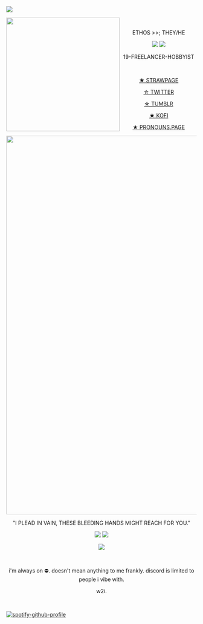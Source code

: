 <img src="https://64.media.tumblr.com/eace360b64ffa6e60edf7d5fafa0cdeb/71159867369eaad2-97/s1280x1920/aae97747590c36298b1b8afc8b612ab37b928a15.gifv"/>

<img src="https://media.tenor.com/vAlLYnNjhHEAAAAj/hatred-block-tales.gif" 
 width="300"
 align="left"/>
<br>
<div align="center">
 <p>ETHOS >>; THEY/HE</p>
<img src="https://images-wixmp-ed30a86b8c4ca887773594c2.wixmp.com/f/0b1cb6ed-b614-4d6f-a792-6e2d2db50e49/df12p9v-d7cc9fda-049e-412f-9b7b-fc739d446f55.png?token=eyJ0eXAiOiJKV1QiLCJhbGciOiJIUzI1NiJ9.eyJzdWIiOiJ1cm46YXBwOjdlMGQxODg5ODIyNjQzNzNhNWYwZDQxNWVhMGQyNmUwIiwiaXNzIjoidXJuOmFwcDo3ZTBkMTg4OTgyMjY0MzczYTVmMGQ0MTVlYTBkMjZlMCIsIm9iaiI6W1t7InBhdGgiOiJcL2ZcLzBiMWNiNmVkLWI2MTQtNGQ2Zi1hNzkyLTZlMmQyZGI1MGU0OVwvZGYxMnA5di1kN2NjOWZkYS0wNDllLTQxMmYtOWI3Yi1mYzczOWQ0NDZmNTUucG5nIn1dXSwiYXVkIjpbInVybjpzZXJ2aWNlOmZpbGUuZG93bmxvYWQiXX0.jjk1KZ_VDPqH0HGz36jC8yAYcQJMjPZPxtBuFN7d89s"/> <img src="https://images-wixmp-ed30a86b8c4ca887773594c2.wixmp.com/f/0b1cb6ed-b614-4d6f-a792-6e2d2db50e49/df7jy0b-9be90b71-dd3a-4fc7-b04f-7aeed91c46c4.png?token=eyJ0eXAiOiJKV1QiLCJhbGciOiJIUzI1NiJ9.eyJzdWIiOiJ1cm46YXBwOjdlMGQxODg5ODIyNjQzNzNhNWYwZDQxNWVhMGQyNmUwIiwiaXNzIjoidXJuOmFwcDo3ZTBkMTg4OTgyMjY0MzczYTVmMGQ0MTVlYTBkMjZlMCIsIm9iaiI6W1t7InBhdGgiOiJcL2ZcLzBiMWNiNmVkLWI2MTQtNGQ2Zi1hNzkyLTZlMmQyZGI1MGU0OVwvZGY3ankwYi05YmU5MGI3MS1kZDNhLTRmYzctYjA0Zi03YWVlZDkxYzQ2YzQucG5nIn1dXSwiYXVkIjpbInVybjpzZXJ2aWNlOmZpbGUuZG93bmxvYWQiXX0.o9z9lvMdCaawX1eWBZ0W75UNGUZkPcmjpuT5VyAvdF0"/>
<br>

19-FREELANCER-HOBBYIST

<div align="center">
<br>

 [★ STRAWPAGE](https://ethiily.straw.page)
<br>

 [☆ TWITTER](https://x.com/ethiily)
<br>

[☆ TUMBLR](https://www.tumblr.com/ethiily)
<br>

[★ KOFI](https://ko-fi.com/ethiily/commissions)
<br>

[★ PRONOUNS.PAGE](https://en.pronouns.page/@ethiily)
<br>


<img src="https://64.media.tumblr.com/8549050624a88405c2c0cdf1f0302cbe/556fbaf0d304c460-f7/s250x400/773454d3627570a6fffddb09f49949d45edc8cc6.gifv"
 width="1000"/>

"I PLEAD IN VAIN, THESE BLEEDING HANDS MIGHT REACH FOR YOU."

<img src="https://i.gifer.com/DAb7.gif"/>

<img src="https://64.media.tumblr.com/dce9006085108da9b3077073031b4253/61fcf01ec6f55cb7-6c/s1280x1920/37f032a3d4804a8fee5a369e4c44d9e899d96357.pnj"/>

![](https://komarev.com/ghpvc/?username=Ethiily&color=yellow&style=for-the-badge)

<br>

<div align="center">
<p>i'm always on ⛔. doesn't mean anything to me frankly. discord is limited to people i vibe with.</p>
<p>w2i.</p>
<br>
<div align="left">

[![spotify-github-profile](https://spotify-github-profile.kittinanx.com/api/view?uid=6z68c5h5e1swo9dld5kmka3b3&cover_image=true&theme=default&show_offline=false&background_color=121212&interchange=false&bar_color=a00d0d)](https://github.com/kittinan/spotify-github-profile)
